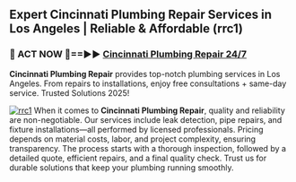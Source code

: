 ## Expert Cincinnati Plumbing Repair Services in Los Angeles | Reliable & Affordable (rrc1)  

<h3>🚿 ACT NOW 🌟==►► <a href="https://tinyurl.com/2ne6vx2x" rel="nofollow">Cincinnati Plumbing Repair 24/7</a></h3>

**Cincinnati Plumbing Repair** provides top-notch plumbing services in Los Angeles. From repairs to installations, enjoy free consultations + same-day service. Trusted Solutions 2025!

[![rrc1](https://i.imgur.com/4PFF4AK.jpeg)](https://tinyurl.com/2ne6vx2x)
When it comes to **Cincinnati Plumbing Repair**, quality and reliability are non-negotiable. Our services include leak detection, pipe repairs, and fixture installations—all performed by licensed professionals. Pricing depends on material costs, labor, and project complexity, ensuring transparency. The process starts with a thorough inspection, followed by a detailed quote, efficient repairs, and a final quality check. Trust us for durable solutions that keep your plumbing running smoothly.